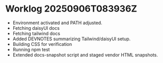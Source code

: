 # Worklog 20250906T083936Z
- Environment activated and PATH adjusted.
- Fetching daisyUI docs
- Fetching tailwind docs
- Added DEVNOTES summarizing Tailwind/daisyUI setup.
- Building CSS for verification
- Running npm test
- Extended docs-snapshot script and staged vendor HTML snapshots.
